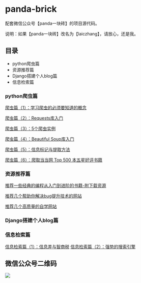 # panda-brick
配套微信公众号【panda一块砖】的项目源代码。

说明：如果【panda一块砖】改名为【laiczhang】，请放心，还是我。

## 目录

- python爬虫篇
- 资源推荐篇
- Django搭建个人blog篇
- 信息检索篇


### python爬虫篇

[爬虫篇（1）：学习爬虫的必须要知道的概念](https://mp.weixin.qq.com/s/sKUm6GiNHD12OMde2TQNMA)

[爬虫篇（2）：Requests库入门](https://mp.weixin.qq.com/s/ShFDE59QMUYjFvaRqcyWfw)

[爬虫篇（3）：5个爬虫实例](https://mp.weixin.qq.com/s/GLTfkIoQ7pCX123IqlO4bw)

[爬虫篇（4）：Beautiful Soup库入门](https://mp.weixin.qq.com/s/-l8rZmaxxARR6WtimHf6Zw)

[爬虫篇（5）：信息标记与提取方法](https://mp.weixin.qq.com/s/dDe8GXx-ooOrIEgejd3USg)

[爬虫篇（6）：爬取当当网 Top 500 本五星好评书籍](https://mp.weixin.qq.com/s/QP4ngKmbNXS8_AlKqcEH_Q)


### 资源推荐篇

[推荐一些经典的编程从入门到进阶的书籍-附下载资源](https://mp.weixin.qq.com/s/Mxx3TRT0rEWyrtZHYtYpaw)

[推荐几个帮助你解决bug提升技术的网站](https://mp.weixin.qq.com/s/qjR1mcaFtmr_e0-hUfWD1g)

[推荐几个高质量的自学网站](https://mp.weixin.qq.com/s/R6AGvFYchVB6nbUu2jo-CQ)



### Django搭建个人blog篇


### 信息检索篇
[信息检索篇（1）：信息差与智商税](https://mp.weixin.qq.com/s/6o6QvDK53TpOoRI-o309Ug)
[信息检索篇（2）：强势的搜索引擎](https://mp.weixin.qq.com/s/jYYLd47-P4Z-2LjVUiATLw)

## 微信公众号二维码

<img src=http://39.96.24.63/wp-content/uploads/2019/06/export1559829285250.jpg>

